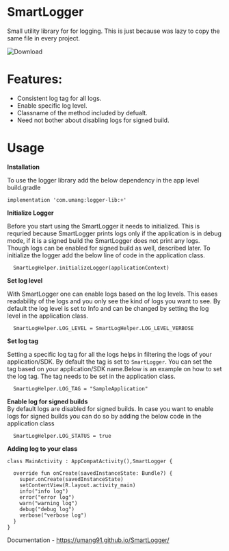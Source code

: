 # SmartLogger
Small utility library for for logging. This is just because was lazy to copy the same file in every project.

![Download](https://api.bintray.com/packages/umangchamaria/umang/loggerLib/images/download.svg)


# Features:

* Consistent log tag for all logs.
* Enable specific log level.
* Classname of the method included by defualt.
* Need not bother about disabling logs for signed build.

# Usage

**Installation**<br/>

To use the logger library add the below dependency in the app level build.gradle 

```
implementation 'com.umang:logger-lib:+'
```

**Initialize Logger**<br/>
 
Before you start using the SmartLogger it needs to initialized. This is requried because SmartLogger prints logs only if the application is in debug mode, if it is a signed build the SmartLogger does not print any logs. Though logs can be enabled for signed build as well, described later. To initialize the logger add the below line of code in the application class.

```
  SmartLogHelper.initializeLogger(applicationContext)
```

**Set log level**<br/>

   With SmartLogger one can enable logs based on the log levels.
This eases readability of the logs and you only see the kind of logs you want to see.
By default the log level is set to Info and can be changed by setting the log level in the application class.

```
  SmartLogHelper.LOG_LEVEL = SmartLogHelper.LOG_LEVEL_VERBOSE
```

**Set log tag**<br/>

Setting a specific log tag for all the logs helps in filtering the logs of your application/SDK. By default the tag is set to 
`SmartLogger`. You can set the tag based on your application/SDK name.Below is an example on how to set the log tag. The tag needs to be set in the application class.

```
  SmartLogHelper.LOG_TAG = "SampleApplication"
```

**Enable log for signed builds**<br/>
By default logs are disabled for signed builds. In case you want to enable logs for signed builds you can do so by adding the below code in the application class

```
  SmartLogHelper.LOG_STATUS = true
```

**Adding log to your class**

```
class MainActivity : AppCompatActivity(),SmartLogger {

  override fun onCreate(savedInstanceState: Bundle?) {
    super.onCreate(savedInstanceState)
    setContentView(R.layout.activity_main)
    info("info log")
    error("error log")
    warn("warning log")
    debug("debug log")
    verbose("verbose log")
  }
}
```

Documentation - https://umang91.github.io/SmartLogger/
